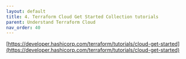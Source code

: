 ```yaml
---
layout: default
title: 4. Terraform Cloud Get Started Collection tutorials
parent: Understand Terraform Cloud
nav_order: 40
---
```


[https://developer.hashicorp.com/terraform/tutorials/cloud-get-started](https://developer.hashicorp.com/terraform/tutorials/cloud-get-started)